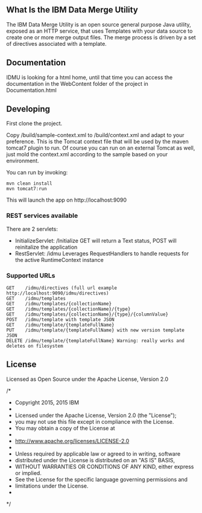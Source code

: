 ## What Is the IBM Data Merge Utility

The IBM Data Merge Utility is an open source general purpose Java utility, 
exposed as an HTTP service, that uses Templates with your data source to create 
one or more merge output files. The merge process is driven by a set of directives 
associated with a template. 

## Documentation

IDMU is looking for a html home, until that time you can access the documentation
in the WebContent folder of the project in Documentation.html

## Developing
First clone the project.

Copy /build/sample-context.xml to /build/context.xml and adapt to your preference. This is the Tomcat context file that will be used by the maven tomcat7 plugin to run. Of course you can run on an external Tomcat as well, just mold the context.xml according to the sample based on your environment.

You can run by invoking:

    mvn clean install
    mvn tomcat7:run

This will launch the app on http://localhost:9090

### REST services available
There are 2 servlets:
- InitializeServlet: /Initialize
  GET will return a Text status, POST will reinitalize the application
- RestServlet: /idmu
  Leverages RequestHandlers to handle requests for the active RuntimeContext instance

### Supported URLs
    GET    /idmu/directives (full url example http://localhost:9090/idmu/directives)
    GET    /idmu/templates
    GET    /idmu/templates/{collectionName}
    GET    /idmu/templates/{collectionName}/{type}
    GET    /idmu/templates/{collectionName}/{type}/{columnValue}
    POST   /idmu/template with template JSON
    GET    /idmu/template/{templateFullName}
    PUT    /idmu/template/{templateFullName} with new version template JSON
    DELETE /idmu/template/{templateFullName} Warning: really works and deletes on filesystem


## License

Licensed as Open Source under the Apache License, Version 2.0

/*
 * Copyright 2015, 2015 IBM
 * 
 * Licensed under the Apache License, Version 2.0 (the "License");
 * you may not use this file except in compliance with the License.
 * You may obtain a copy of the License at
 * 
 * http://www.apache.org/licenses/LICENSE-2.0
 * 
 * Unless required by applicable law or agreed to in writing, software
 * distributed under the License is distributed on an "AS IS" BASIS,
 * WITHOUT WARRANTIES OR CONDITIONS OF ANY KIND, either express or implied.
 * See the License for the specific language governing permissions and
 * limitations under the License.
 *
 */
